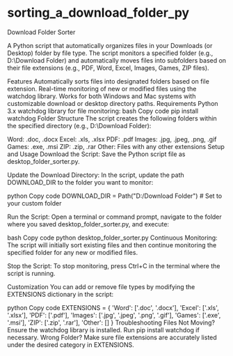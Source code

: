 # sorting_a_download_folder_py
Download Folder Sorter

A Python script that automatically organizes files in your Downloads (or Desktop) folder by file type. The script monitors a specified folder (e.g., D:\Download Folder) and automatically moves files into subfolders based on their file extensions (e.g., PDF, Word, Excel, Images, Games, ZIP files).

Features
Automatically sorts files into designated folders based on file extension.
Real-time monitoring of new or modified files using the watchdog library.
Works for both Windows and Mac systems with customizable download or desktop directory paths.
Requirements
Python 3.x
watchdog library for file monitoring:
bash
Copy code
pip install watchdog
Folder Structure
The script creates the following folders within the specified directory (e.g., D:\Download Folder):


Word: .doc, .docx
Excel: .xls, .xlsx
PDF: .pdf
Images: .jpg, .jpeg, .png, .gif
Games: .exe, .msi
ZIP: .zip, .rar
Other: Files with any other extensions
Setup and Usage
Download the Script: Save the Python script file as desktop_folder_sorter.py.

Update the Download Directory: In the script, update the path DOWNLOAD_DIR to the folder you want to monitor:


python
Copy code
DOWNLOAD_DIR = Path("D:/Download Folder")  # Set to your custom folder

Run the Script: Open a terminal or command prompt, navigate to the folder where you saved desktop_folder_sorter.py, and execute:


bash
Copy code
python desktop_folder_sorter.py
Continuous Monitoring: The script will initially sort existing files and then continue monitoring the specified folder for any new or modified files.

Stop the Script: To stop monitoring, press Ctrl+C in the terminal where the script is running.

Customization
You can add or remove file types by modifying the EXTENSIONS dictionary in the script:

python
Copy code
EXTENSIONS = {
    'Word': ['.doc', '.docx'],
    'Excel': ['.xls', '.xlsx'],
    'PDF': ['.pdf'],
    'Images': ['.jpg', '.jpeg', '.png', '.gif'],
    'Games': ['.exe', '.msi'],
    'ZIP': ['.zip', '.rar'],
    'Other': []
}
Troubleshooting
Files Not Moving? Ensure the watchdog library is installed. Run pip install watchdog if necessary.
Wrong Folder? Make sure file extensions are accurately listed under the desired category in EXTENSIONS.
